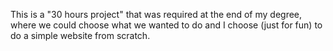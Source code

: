 This is a "30 hours project" that was required at the end of my degree, where we could choose what we wanted to do and I choose (just for fun) to do a simple website from scratch. 
